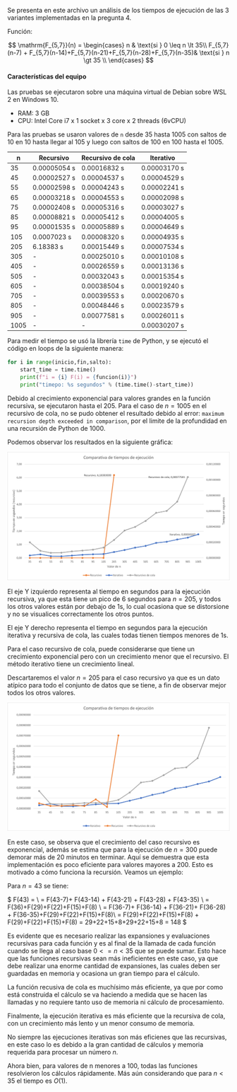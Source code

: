Se presenta en este archivo un análisis de los tiempos de ejecución de las 3 variantes implementadas en la pregunta 4. 

Función:

$$
\mathrm{F_{5,7}}(n) = \begin{cases}
    n & \text{si  } 0 \leq n \lt 35\\
    F_{5,7}(n-7) + F_{5,7}(n-14)+F_{5,7}(n-21)+F_{5,7}(n-28)+F_{5,7}(n-35)& \text{si  } n \gt 35 \\
     \end{cases}
$$

#### Características del equipo

Las pruebas se ejecutaron sobre una máquina virtual de Debian sobre WSL 2 en Windows 10.
- RAM: 3 GB
- CPU: Intel Core i7 x 1 socket x 3 core x 2 threads (6vCPU)

Para las pruebas se usaron valores de `n` desde 35 hasta 1005 con saltos de 10 en 10 hasta llegar al 105 y luego con saltos de 100 en 100 hasta el 1005.

| n  | Recursivo    | Recursivo de cola | Iterativo|
---- | ----         |               ----| ----| 
| 35 |0.00005054 s  |0.00016832 s       |0.00003170 s|
| 45 |0.00002527 s  |0.00004537 s       |0.00004529 s|
| 55 |0.00002598 s  |0.00004243 s       |0.00002241 s|
| 65 |0.00003218 s  |0.00004553 s       |0.00002098 s|
| 75 |0.00002408 s  |0.00005316 s       |0.00003027 s|
| 85 |0.00008821 s  |0.00005412 s       |0.00004005 s|
| 95 |0.00001535 s  |0.00005889 s       |0.00004649 s|
| 105 |0.0007023 s  |0.00008320 s       |0.00004935 s|
| 205 |6.18383 s    |0.00015449 s       |0.00007534 s|
| 305 |-            |0.00025010 s       |0.00010108 s|
| 405 |-            |0.00026559 s       |0.00013136 s|
| 505 |-            |0.00032043 s       |0.00015354 s|
| 605 |-            |0.00038504 s       |0.00019240 s|
| 705 |-            |0.00039553 s       |0.00020670 s|
| 805 |-            |0.00048446 s       |0.00023579 s|
| 905 |-            |0.00077581 s       |0.00026011 s|
| 1005|-            |-                  |0.00030207 s|

Para medir el tiempo se usó la librería `time` de Python, y se ejecutó el código en loops de la siguiente manera:
```Python
for i in range(inicio,fin,salto):
    start_time = time.time()
    print(f"i = {i} F(i) = {funcion(i)}")
    print("timepo: %s segundos" % (time.time()-start_time))
```
Debido al crecimiento exponencial para valores grandes en la función recursiva, se ejecutaron hasta el 205. Para el caso de $n = 1005$ en el recursivo de cola, no se pudo obtener el resultado debido al error: `maximum recursion depth exceeded in comparison`, por el limite de la profundidad en una recursión de Python de 1000.

Podemos observar los resultados en la siguiente gráfica:

<img src="Grafico_1.png" alt="image" width="800" height="auto">

El eje Y izquierdo representa al tiempo en segundos para la ejecución recursiva, ya que esta tiene un pico de 6 segundos para $n = 205$, y todos los otros valores están por debajo de 1s, lo cual ocasiona que se distorsione y no se visualices correctamente los otros puntos.

El eje Y derecho representa el tiempo en segundos para la ejecución iterativa y recursiva de cola, las cuales todas tienen tiempos menores de 1s.

Para el caso recursivo de cola, puede considerarse que tiene un crecimiento exponencial pero con un crecimiento menor que el recursivo. El método iterativo tiene un crecimiento lineal.

Descartaremos el valor $n = 205$ para el caso recursivo ya que es un dato atípico para todo el conjunto de datos que se tiene, a fin de observar mejor todos los otros valores.

<img src="Grafico_2.png" alt="image" width="800" height="auto">

En este caso, se observa que el crecimiento del caso recursivo es exponencial, además se estima que para la ejecución de $n =300$ puede demorar más de 20 minutos en terminar. Aquí se demuestra que esta implementación es poco eficiente para valores mayores a 200. Esto es motivado a cómo funciona la recursión. Veamos un ejemplo:

Para $n = 43$ se tiene:

$
F(43) = \\
 = F(43-7)+ F(43-14) + F(43-21) + F(43-28) + F(43-35) \\
 = F(36)+F(29)+F(22)+F(15)+F(8) \\
 = F(36-7)+ F(36-14) + F(36-21)+ F(36-28) + F(36-35)+F(29)+F(22)+F(15)+F(8)\\
 = F(29)+F(22)+F(15)+F(8) + F(29)+F(22)+F(15)+F(8)
 = 29+22+15+8+29+22+15+8
 = 148
$

Es evidente que es necesario realizar las expansiones y evaluaciones recursivas para cada función y es al final de la llamada de cada función cuando se llega al caso base $0 <= n <35$ que se puede sumar. Esto hace que las funciones recursivas sean más ineficientes en este caso, ya que debe realizar una enorme cantidad de expansiones, las cuales deben ser guardadas en memoria y ocasiona un gran tiempo para el cálculo.

La función recusiva de cola es muchísimo más eficiente, ya que por como está construida el cálculo se va haciendo a medida que se hacen las llamadas y no requiere tanto uso de memoria ni cálculo de procesamiento.

Finalmente, la ejecución iterativa es más eficiente que la recursiva de cola, con un crecimiento más lento y un menor consumo de memoria.

No siempre las ejecuciones iterativas son más eficienes que las recursivas, en este caso lo es debido a la gran cantidad de cálculos y memoria requerida para procesar un número $n$.

Ahora bien, para valores de n menores a 100, todas las funciones resolvieron los cálculos rápidamente. Más aún considerando que para $n < 35$ el tiempo es $O(1)$.
